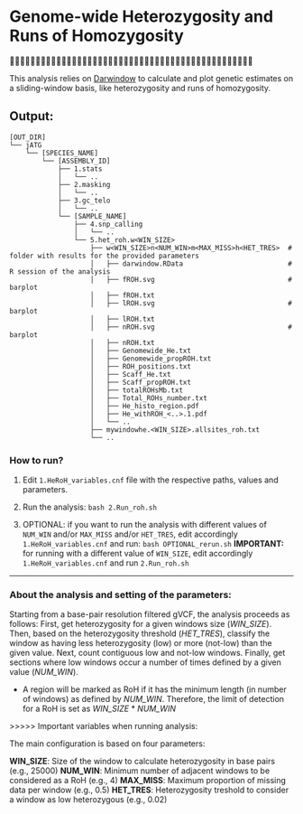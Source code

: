 # Genome-wide Heterozygosity and Runs of Homozygosity
🧬🏃‍♀️🧬🏃🧬🏃‍♂️🧬🏃‍♀️🧬🏃🧬🏃‍♂️🧬🏃‍♀️🧬🏃🧬🏃‍♂️🧬🏃‍♀️🧬🏃🧬🏃‍♂️🧬🏃‍♀️🧬🏃🧬🏃‍♂️🧬🧬🏃‍♀️🧬🏃🧬

This analysis relies on [Darwindow](https://github.com/mennodejong1986/Darwindow/tree/main) to calculate and plot genetic estimates on a sliding-window basis, like heterozygosity and runs of homozygosity.

## Output:
```
[OUT_DIR]
└── jATG
    └── [SPECIES_NAME]
        └── [ASSEMBLY_ID]
            ├── 1.stats
            │   └── ..
            ├── 2.masking
            │   └── ..
            ├── 3.gc_telo
            │   └── ..
            └── [SAMPLE_NAME]
                ├── 4.snp_calling
                │   └── ..
                └── 5.het_roh.w<WIN_SIZE>
                    ├── w<WIN_SIZE>n<NUM_WIN>m<MAX_MISS>h<HET_TRES>  # folder with results for the provided parameters
                    │   ├── darwindow.RData                          # R session of the analysis
                    │   ├── fROH.svg                                 # barplot 
                    │   ├── fROH.txt
                    │   ├── lROH.svg                                 # barplot
                    │   ├── lROH.txt
                    │   ├── nROH.svg                                 # barplot
                    │   ├── nROH.txt
                    │   ├── Genomewide_He.txt
                    │   ├── Genomewide_propROH.txt
                    │   ├── ROH_positions.txt
                    │   ├── Scaff_He.txt
                    │   ├── Scaff_propROH.txt
                    │   ├── totalROHsMb.txt
                    │   ├── Total_ROHs_number.txt
                    │   ├── He_histo_region.pdf
                    │   ├── He_withROH_<..>.1.pdf
                    │   └── ..
                    ├── mywindowhe.<WIN_SIZE>.allsites_roh.txt
                    └── ..

```

### How to run?

1) Edit `1.HeRoH_variables.cnf` file with the respective paths, values and parameters.

2) Run the analysis: `bash 2.Run_roh.sh`

3) OPTIONAL: if you want to run the analysis with different values of `NUM_WIN` and/or `MAX_MISS` and/or `HET_TRES`, edit accordingly `1.HeRoH_variables.cnf` and run: `bash OPTIONAL_rerun.sh`
   **IMPORTANT:** for running with a different value of `WIN_SIZE`, edit accordingly `1.HeRoH_variables.cnf` and run `2.Run_roh.sh`

---
### About the analysis and setting of the parameters:

Starting from a base-pair resolution filtered gVCF, the analysis proceeds as follows: First, get heterozygosity for a given windows size (*WIN_SIZE*). Then, based on the heterozygosity threshold (*HET_TRES*), classify the window as having less heterozygosity (low) or more (not-low) than the given value. Next, count contiguous low and not-low windows. Finally, get sections where low windows occur a number of times defined by a given value (*NUM_WIN*).

* A region will be marked as RoH if it has the minimum length (in number of windows) as defined by *NUM_WIN*. Therefore, the limit of detection for a RoH is set as *WIN_SIZE* * *NUM_WIN*

\>\>\>\>\> Important variables when running analysis:

The main configuration is based on four parameters:

**WIN_SIZE**: Size of the window to calculate heterozygosity in base pairs (e.g., 25000)
**NUM_WIN**: Minimum number of adjacent windows to be considered as a RoH (e.g., 4)
**MAX_MISS**: Maximum proportion of missing data per window (e.g., 0.5)
**HET_TRES**: Heterozygosity treshold to consider a window as low heterozygous (e.g., 0.02)
